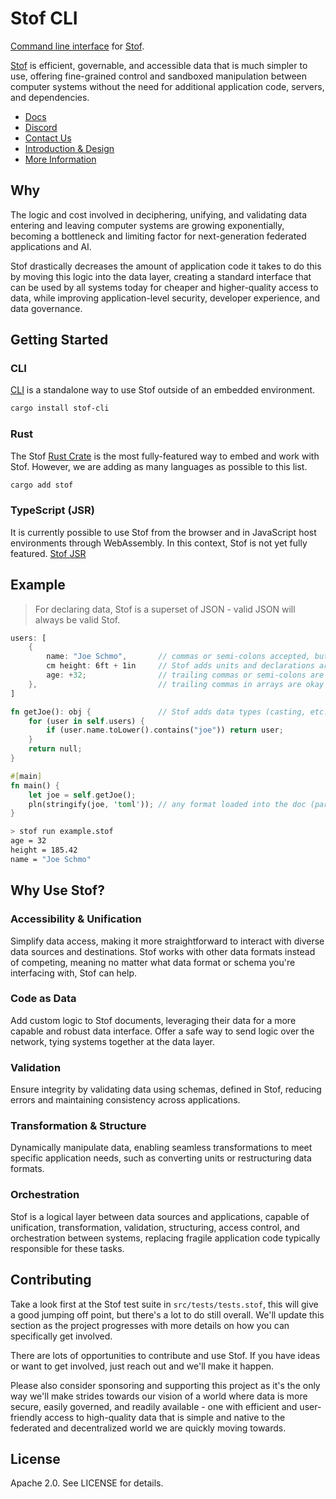 # Stof CLI
[Command line interface](https://docs.stof.dev/reference/cli) for [Stof](https://stof.dev).

[Stof](https://stof.dev) is efficient, governable, and accessible data that is much simpler to use, offering fine-grained control and sandboxed manipulation between computer systems without the need for additional application code, servers, and dependencies.

- [Docs](https://docs.stof.dev)
- [Discord](https://discord.gg/Up5kxdeXZt)
- [Contact Us](https://stof.dev/contact-us)
- [Introduction & Design](https://docs.stof.dev/book/introduction-and-design)
- [More Information](https://docs.stof.dev/resources-and-information)

## Why
The logic and cost involved in deciphering, unifying, and validating data entering and leaving computer systems are growing exponentially, becoming a bottleneck and limiting factor for next-generation federated applications and AI.

Stof drastically decreases the amount of application code it takes to do this by moving this logic into the data layer, creating a standard interface that can be used by all systems today for cheaper and higher-quality access to data, while improving application-level security, developer experience, and data governance.

## Getting Started
### CLI
[CLI](https://docs.stof.dev/reference/cli) is a standalone way to use Stof outside of an embedded environment.
```bash
cargo install stof-cli
```
### Rust
The Stof [Rust Crate](https://crates.io/crates/stof) is the most fully-featured way to embed and work with Stof. However, we are adding as many languages as possible to this list.
```bash
cargo add stof
```
### TypeScript (JSR)
It is currently possible to use Stof from the browser and in JavaScript host environments through WebAssembly. In this context, Stof is not yet fully featured.
[Stof JSR](https://jsr.io/@formata/stof)

## Example
> For declaring data, Stof is a superset of JSON - valid JSON will always be valid Stof.
``` rust
users: [
    {
        name: "Joe Schmo",       // commas or semi-colons accepted, but optional
        cm height: 6ft + 1in     // Stof adds units and declarations are expressions
        age: +32;                // trailing commas or semi-colons are okay
    },                           // trailing commas in arrays are okay
]

fn getJoe(): obj {               // Stof adds data types (casting, etc..)
    for (user in self.users) {
        if (user.name.toLower().contains("joe")) return user;
    }
    return null;
}

#[main]
fn main() {
    let joe = self.getJoe();
    pln(stringify(joe, 'toml')); // any format loaded into the doc (parse too)
}
```
``` bash
> stof run example.stof
age = 32
height = 185.42
name = "Joe Schmo"
```

## Why Use Stof?
### Accessibility & Unification
Simplify data access, making it more straightforward to interact with diverse data sources and destinations. Stof works with other data formats instead of competing, meaning no matter what data format or schema you're interfacing with, Stof can help.

### Code as Data
Add custom logic to Stof documents, leveraging their data for a more capable and robust data interface. Offer a safe way to send logic over the network, tying systems together at the data layer.

### Validation
Ensure integrity by validating data using schemas, defined in Stof, reducing errors and maintaining consistency across applications.

### Transformation & Structure
Dynamically manipulate data, enabling seamless transformations to meet specific application needs, such as converting units or restructuring data formats.

### Orchestration
Stof is a logical layer between data sources and applications, capable of unification, transformation, validation, structuring, access control, and orchestration between systems, replacing fragile application code typically responsible for these tasks.

## Contributing
Take a look first at the Stof test suite in `src/tests/tests.stof`, this will give a good jumping off point, but there's a lot to do still overall. We'll update this section as the project progresses with more details on how you can specifically get involved.

There are lots of opportunities to contribute and use Stof. If you have ideas or want to get involved, just reach out and we'll make it happen.

Please also consider sponsoring and supporting this project as it's the only way we'll make strides towards our vision of a world where data is more secure, easily governed, and readily available - one with efficient and user-friendly access to high-quality data that is simple and native to the federated and decentralized world we are quickly moving towards.

## License
Apache 2.0. See LICENSE for details.
